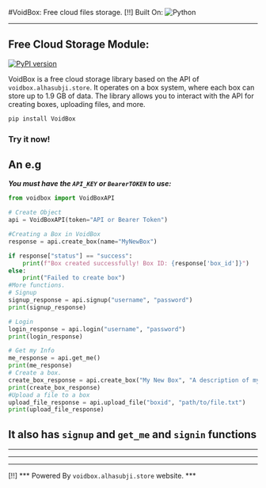 #VoidBox: Free cloud files storage.
[!!] Built On:
![Python](https://img.shields.io/badge/Python-3776AB?style=for-the-badge&logo=python&logoColor=white) &nbsp;
___ 

## Free Cloud Storage Module:

[![PyPI version](https://badge.fury.io/py/voidbox.svg)](https://badge.fury.io/py/voidbox)

VoidBox is a free cloud storage library based on the API of `voidbox.alhasubji.store`. It operates on a box system, where each box can store up to 1.9 GB of data. The library allows you to interact with the API for creating boxes, uploading files, and more.
```bash
pip install VoidBox
```
### Try it now!
## An e.g
***You must have the `API_KEY` or `BearerTOKEN` to use:***
```python
from voidbox import VoidBoxAPI

# Create Object 
api = VoidBoxAPI(token="API or Bearer Token")

#Creating a Box in VoidBox
response = api.create_box(name="MyNewBox")

if response["status"] == "success":
    print(f"Box created successfully! Box ID: {response['box_id']}")
else:
    print("Failed to create box")
#More functions.
# Signup
signup_response = api.signup("username", "password")
print(signup_response)

# Login 
login_response = api.login("username", "password")
print(login_response)

# Get my Info
me_response = api.get_me()
print(me_response)
# Create a box.
create_box_response = api.create_box("My New Box", "A description of my new box")
print(create_box_response)
#Upload a file to a box
upload_file_response = api.upload_file("boxid", "path/to/file.txt")
print(upload_file_response)
```
## It also has `signup` and `get_me` and `signin` functions 
______
______
______

[!!] *** Powered By `voidbox.alhasubji.store` website. ***
